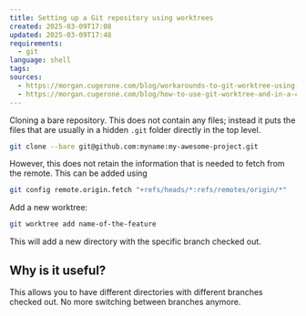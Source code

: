 ```yaml
---
title: Setting up a Git repository using worktrees
created: 2025-03-09T17:08
updated: 2025-03-09T17:48
requirements:
  - git
language: shell
tags: 
sources:
  - https://morgan.cugerone.com/blog/workarounds-to-git-worktree-using-bare-repository-and-cannot-fetch-remote-branches/
  - https://morgan.cugerone.com/blog/how-to-use-git-worktree-and-in-a-clean-way/
---
```


Cloning a bare repository. This does not contain any files; instead it puts the files that are usually in a hidden `.git` folder directly in the top level.

```sh
git clone --bare git@github.com:myname:my-awesome-project.git
```

However, this does not retain the information that is needed to fetch from the remote. This can be added using

```sh
git config remote.origin.fetch "+refs/heads/*:refs/remotes/origin/*"
```

Add a new worktree:

```sh
git worktree add name-of-the-feature
```

This will add a new directory with the specific branch checked out. 

## Why is it useful?

This allows you to have different directories with different branches checked out. No more switching between branches anymore.